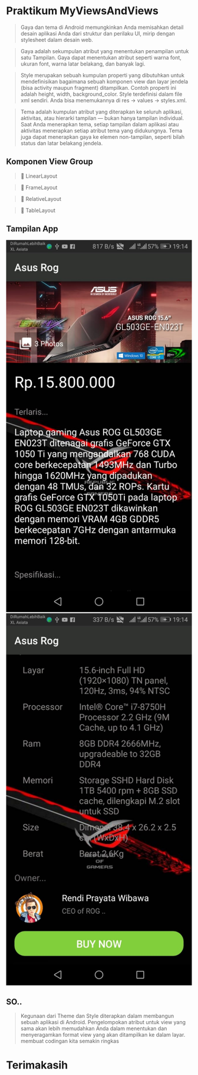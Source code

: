 # Praktikum MyViewsAndViews

> Gaya dan tema di Android memungkinkan Anda memisahkan detail desain aplikasi Anda dari struktur dan perilaku UI, mirip dengan stylesheet dalam desain web.

> Gaya adalah sekumpulan atribut yang menentukan penampilan untuk satu Tampilan. Gaya dapat menentukan atribut seperti warna font, ukuran font, warna latar belakang, dan banyak lagi.

> Style merupakan sebuah kumpulan properti yang dibutuhkan untuk mendefinisikan bagaimana sebuah komponen view dan layar jendela (bisa activity maupun fragment) ditampilkan.       Contoh properti ini adalah height, width, background_color.
Style terdefinisi dalam file xml sendiri. Anda bisa menemukannya di res →  values  →  styles.xml.

> Tema adalah kumpulan atribut yang diterapkan ke seluruh aplikasi, aktivitas, atau hierarki tampilan — bukan hanya tampilan individual. Saat Anda menerapkan tema, setiap tampilan dalam aplikasi atau aktivitas menerapkan setiap atribut tema yang didukungnya. Tema juga dapat menerapkan gaya ke elemen non-tampilan, seperti bilah status dan latar belakang jendela.

## Komponen View Group 

>  LinearLayout

>  FrameLayout

>  RelativeLayout

>  TableLayout

## Tampilan App

![Alt Text](https://github.com/rendiwibawa/ROG_app_StyleAndTheme/blob/master/WhatsApp%20Image%202020-09-10%20at%2019.14.44%20(1).jpeg)
![Alt Text](https://github.com/rendiwibawa/ROG_app_StyleAndTheme/blob/master/WhatsApp%20Image%202020-09-10%20at%2019.14.44.jpeg)

## SO..

> Kegunaan dari Theme dan Style diterapkan dalam membangun sebuah aplikasi di Android. Pengelompokan atribut untuk view yang sama akan lebih memudahkan Anda dalam menentukan dan menyeragamkan format view yang akan ditampilkan ke dalam layar. membuat codingan kita semakin ringkas 

# Terimakasih 





